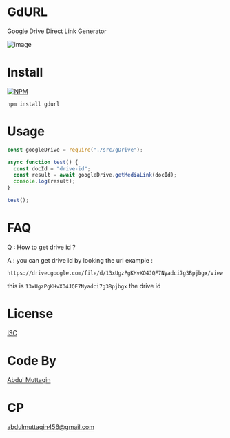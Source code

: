 # GdURL
Google Drive Direct Link Generator


![image](https://user-images.githubusercontent.com/31664438/222920474-b3e1b2db-a6ee-40db-8077-0d1bf9ecbadb.png)


# Install 
[![NPM](https://nodei.co/npm/gdurl.png?compact=true)](https://npmjs.org/package/gdurl)

```
npm install gdurl
```

# Usage 
```javascript
const googleDrive = require("./src/gDrive");

async function test() {
  const docId = "drive-id";
  const result = await googleDrive.getMediaLink(docId);
  console.log(result); 
}

test();
```

# FAQ

Q : How to get drive id ?

A : you can get drive id by looking the url 
example :
```
https://drive.google.com/file/d/13xUgzPgKHvXO4JQF7Nyadci7g3Bpjbgx/view
```

this is `13xUgzPgKHvXO4JQF7Nyadci7g3Bpjbgx` the drive id


# License

[ISC](https://github.com/fdciabdul/GdURL)

# Code By
[Abdul Muttaqin](mailto:abdulmuttaqin456@gmail.com)

# CP 

abdulmuttaqin456@gmail.com

